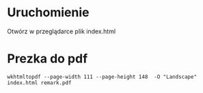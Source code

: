 # Uruchomienie

Otwórz w przeglądarce plik index.html

# Prezka do pdf
```
wkhtmltopdf --page-width 111 --page-height 148  -O "Landscape"  index.html remark.pdf
```
